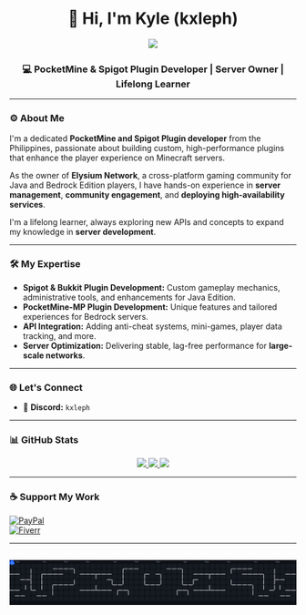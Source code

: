 <h1 align="center">👋 Hi, I'm Kyle (kxleph)</h1>
<div align="center">
  <img src="https://visitor-badge.laobi.icu/badge?page_id=kxle0801.kxle0801&"  />
</div>
<h3 align="center">💻 PocketMine & Spigot Plugin Developer | Server Owner | Lifelong Learner</h3>

---

### ⚙️ About Me  
I'm a dedicated **PocketMine and Spigot Plugin developer** from the Philippines, passionate about building custom, high-performance plugins that enhance the player experience on Minecraft servers.  

As the owner of **Elysium Network**, a cross-platform gaming community for Java and Bedrock Edition players, I have hands-on experience in **server management**, **community engagement**, and **deploying high-availability services**.  

I'm a lifelong learner, always exploring new APIs and concepts to expand my knowledge in **server development**.  

---

### 🛠️ My Expertise  

- **Spigot & Bukkit Plugin Development:** Custom gameplay mechanics, administrative tools, and enhancements for Java Edition.  
- **PocketMine-MP Plugin Development:** Unique features and tailored experiences for Bedrock servers.  
- **API Integration:** Adding anti-cheat systems, mini-games, player data tracking, and more.  
- **Server Optimization:** Delivering stable, lag-free performance for **large-scale networks**.  

---

### 🌐 Let's Connect  
- 💬 **Discord:** `kxleph`  

---

### 📊 GitHub Stats  

<div align="center">

<a href="https://github.com/kxle0801">
  <img height="160" src="https://github-readme-stats.vercel.app/api?username=kxle0801&show_icons=true&theme=tokyonight&hide_border=true&include_all_commits=true&count_private=true" />
</a>
<a href="https://github.com/kxle0801">
  <img height="160" src="https://github-readme-streak-stats.herokuapp.com?user=kxle0801&theme=tokyonight&hide_border=true" />
</a> 
<a href="https://github.com/kxle0801">
  <img height="160" src="https://github-profile-summary-cards.vercel.app/api/cards/profile-details?username=kxle0801&theme=tokyonight" />
</a>

</div>

---

### ☕ Support My Work  

[![PayPal](https://img.shields.io/badge/Support%20on-PayPal-00457C?style=for-the-badge&logo=paypal&logoColor=white)](https://paypal.me/lucatile)  
[![Fiverr](https://img.shields.io/badge/Hire%20me%20on-Fiverr-1DBF73?style=for-the-badge&logo=fiverr&logoColor=white)](https://www.fiverr.com/s/8z2kEXz)

---
![pacman gif](https://github.com/kxle0801/KxlePH/blob/output/pacman-contribution-graph-dark.svg)
---
